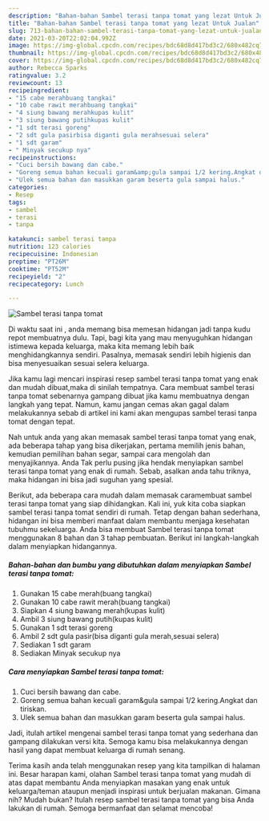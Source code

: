 ```yaml
---
description: "Bahan-bahan Sambel terasi tanpa tomat yang lezat Untuk Jualan"
title: "Bahan-bahan Sambel terasi tanpa tomat yang lezat Untuk Jualan"
slug: 713-bahan-bahan-sambel-terasi-tanpa-tomat-yang-lezat-untuk-jualan
date: 2021-03-20T22:02:04.992Z
image: https://img-global.cpcdn.com/recipes/bdc68d8d417bd3c2/680x482cq70/sambel-terasi-tanpa-tomat-foto-resep-utama.jpg
thumbnail: https://img-global.cpcdn.com/recipes/bdc68d8d417bd3c2/680x482cq70/sambel-terasi-tanpa-tomat-foto-resep-utama.jpg
cover: https://img-global.cpcdn.com/recipes/bdc68d8d417bd3c2/680x482cq70/sambel-terasi-tanpa-tomat-foto-resep-utama.jpg
author: Rebecca Sparks
ratingvalue: 3.2
reviewcount: 13
recipeingredient:
- "15 cabe merahbuang tangkai"
- "10 cabe rawit merahbuang tangkai"
- "4 siung bawang merahkupas kulit"
- "3 siung bawang putihkupas kulit"
- "1 sdt terasi goreng"
- "2 sdt gula pasirbisa diganti gula merahsesuai selera"
- "1 sdt garam"
- " Minyak secukup nya"
recipeinstructions:
- "Cuci bersih bawang dan cabe."
- "Goreng semua bahan kecuali garam&amp;gula sampai 1/2 kering.Angkat dan tiriskan."
- "Ulek semua bahan dan masukkan garam beserta gula sampai halus."
categories:
- Resep
tags:
- sambel
- terasi
- tanpa

katakunci: sambel terasi tanpa 
nutrition: 123 calories
recipecuisine: Indonesian
preptime: "PT26M"
cooktime: "PT52M"
recipeyield: "2"
recipecategory: Lunch

---
```



![Sambel terasi tanpa tomat](https://img-global.cpcdn.com/recipes/bdc68d8d417bd3c2/680x482cq70/sambel-terasi-tanpa-tomat-foto-resep-utama.jpg)

Di waktu  saat ini , anda memang bisa memesan hidangan jadi tanpa kudu repot membuatnya dulu. Tapi, bagi kita yang mau menyuguhkan hidangan istimewa kepada keluarga, maka kita memang lebih baik menghidangkannya sendiri. Pasalnya, memasak sendiri lebih higienis dan bisa menyesuaikan sesuai selera keluarga.

Jika kamu lagi mencari inspirasi resep sambel terasi tanpa tomat yang enak dan mudah dibuat,maka di sinilah tempatnya. Cara membuat sambel terasi tanpa tomat  sebenarnya gampang dibuat jika kamu membuatnya dengan langkah yang tepat. Namun, kamu jangan cemas akan gagal dalam melakukannya 
sebab di artikel ini kami akan mengupas sambel terasi tanpa tomat dengan tepat.  



Nah untuk anda yang akan memasak sambel terasi tanpa tomat yang enak, ada beberapa tahap yang bisa dikerjakan, pertama memilih jenis bahan, kemudian pemilihan bahan segar, sampai cara mengolah dan menyajikannya. Anda Tak perlu pusing jika hendak menyiapkan sambel terasi tanpa tomat yang enak di rumah. Sebab, asalkan anda  tahu triknya, maka hidangan ini bisa jadi suguhan yang spesial.

Berikut, ada beberapa cara mudah dalam memasak caramembuat sambel terasi tanpa tomat yang siap dihidangkan. Kali ini, yuk kita coba siapkan sambel terasi tanpa tomat sendiri di rumah. Tetap dengan bahan sederhana, hidangan ini bisa memberi manfaat dalam membantu menjaga kesehatan tubuhmu sekeluarga. Anda bisa membuat Sambel terasi tanpa tomat menggunakan 8 bahan dan 3 tahap pembuatan. Berikut ini langkah-langkah dalam menyiapkan hidangannya.

<!--inarticleads1-->

##### Bahan-bahan dan bumbu yang dibutuhkan dalam menyiapkan Sambel terasi tanpa tomat:

1. Gunakan 15 cabe merah(buang tangkai)
1. Gunakan 10 cabe rawit merah(buang tangkai)
1. Siapkan 4 siung bawang merah(kupas kulit)
1. Ambil 3 siung bawang putih(kupas kulit)
1. Gunakan 1 sdt terasi goreng
1. Ambil 2 sdt gula pasir(bisa diganti gula merah,sesuai selera)
1. Sediakan 1 sdt garam
1. Sediakan  Minyak secukup nya




<!--inarticleads2-->

##### Cara menyiapkan Sambel terasi tanpa tomat:

1. Cuci bersih bawang dan cabe.
1. Goreng semua bahan kecuali garam&amp;gula sampai 1/2 kering.Angkat dan tiriskan.
1. Ulek semua bahan dan masukkan garam beserta gula sampai halus.




Jadi, itulah artikel mengenai  sambel terasi tanpa tomat  yang sederhana dan gampang dilakukan versi kita. Semoga kamu bisa melakukannya dengan hasil yang dapat membuat keluarga di rumah senang. 

Terima kasih anda telah menggunakan resep yang kita tampilkan di halaman ini. Besar harapan kami, olahan  Sambel terasi tanpa tomat yang mudah di atas dapat membantu Anda menyiapkan masakan yang enak untuk keluarga/teman ataupun menjadi inspirasi untuk berjualan makanan. Gimana nih? Mudah bukan? Itulah resep sambel terasi tanpa tomat yang bisa Anda lakukan di rumah. Semoga bermanfaat dan selamat mencoba!

